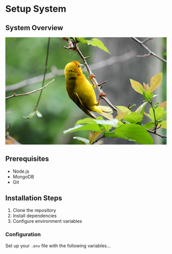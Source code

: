 # Setup System

## System Overview


<!-- ![](https://muli.biz/wp-content/uploads/2024/02/01030101-1-1024x691.png) -->
![Testing Image](./attachments/image-1.jpeg)

## Prerequisites
- Node.js
- MongoDB
- Git

## Installation Steps
1. Clone the repository
2. Install dependencies
3. Configure environment variables

### Configuration
Set up your `.env` file with the following variables...